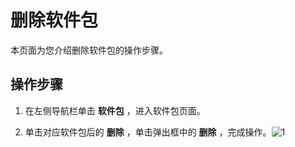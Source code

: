 删除软件包 
==========================

本页面为您介绍删除软件包的操作步骤。

操作步骤 
-------------------------

1. 在左侧导航栏单击 **软件包** ，进入软件包页面。

   

2. 单击对应软件包后的 **删除** ，单击弹出框中的 **删除** ，完成操作。![1](https://help-static-aliyun-doc.aliyuncs.com/assets/img/zh-CN/0901460261/p271440.png)

   



